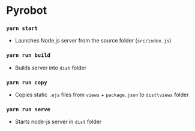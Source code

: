 # Pyrobot

### `yarn start`

- Launches Node.js server from the source folder (`src/index.js`)

### `yarn run build`

- Builds server into `dist` folder

### `yarn run copy`

- Copies static `.ejs` files from `views` + `package.json` to `dist\views` folder

### `yarn run serve`

- Starts node-js server in `dist` folder

